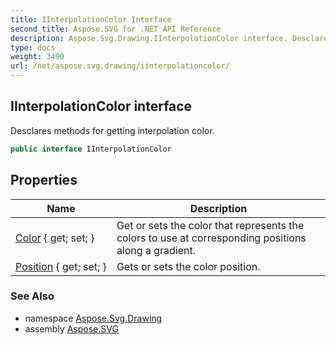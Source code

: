 ```yaml
---
title: IInterpolationColor Interface
second_title: Aspose.SVG for .NET API Reference
description: Aspose.Svg.Drawing.IInterpolationColor interface. Desclares methods for getting interpolation color
type: docs
weight: 3490
url: /net/aspose.svg.drawing/iinterpolationcolor/
---
```

## IInterpolationColor interface

Desclares methods for getting interpolation color.

```csharp
public interface IInterpolationColor
```

## Properties

| Name | Description |
| --- | --- |
| [Color](../../aspose.svg.drawing/iinterpolationcolor/color/) { get; set; } | Get or sets the color that represents the colors to use at corresponding positions along a gradient. |
| [Position](../../aspose.svg.drawing/iinterpolationcolor/position/) { get; set; } | Gets or sets the color position. |

### See Also

* namespace [Aspose.Svg.Drawing](../../aspose.svg.drawing/)
* assembly [Aspose.SVG](../../)

